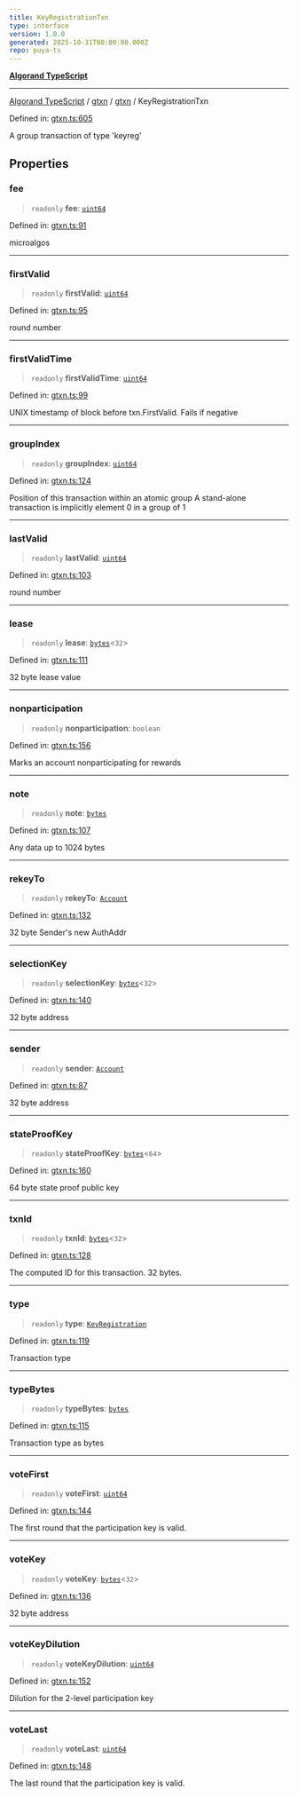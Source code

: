 ```yaml
---
title: KeyRegistrationTxn
type: interface
version: 1.0.0
generated: 2025-10-31T00:00:00.000Z
repo: puya-ts
---
```


[**Algorand TypeScript**](/reference/algorand-typescript/api/readme/)

---

[Algorand TypeScript](docs/_md/modules) / [gtxn](docs/_md/gtxn/README) / [gtxn](/reference/algorand-typescript/api/gtxn/namespaces/gtxn/readme/) / KeyRegistrationTxn

Defined in: [gtxn.ts:605](https://github.com/algorandfoundation/puya-ts/blob/main/packages/algo-ts/src/gtxn.ts#L605)

A group transaction of type 'keyreg'

## Properties

### fee

> `readonly` **fee**: [`uint64`](/reference/algorand-typescript/api/index/type-aliases/uint64/)

Defined in: [gtxn.ts:91](https://github.com/algorandfoundation/puya-ts/blob/main/packages/algo-ts/src/gtxn.ts#L91)

microalgos

---

### firstValid

> `readonly` **firstValid**: [`uint64`](/reference/algorand-typescript/api/index/type-aliases/uint64/)

Defined in: [gtxn.ts:95](https://github.com/algorandfoundation/puya-ts/blob/main/packages/algo-ts/src/gtxn.ts#L95)

round number

---

### firstValidTime

> `readonly` **firstValidTime**: [`uint64`](/reference/algorand-typescript/api/index/type-aliases/uint64/)

Defined in: [gtxn.ts:99](https://github.com/algorandfoundation/puya-ts/blob/main/packages/algo-ts/src/gtxn.ts#L99)

UNIX timestamp of block before txn.FirstValid. Fails if negative

---

### groupIndex

> `readonly` **groupIndex**: [`uint64`](/reference/algorand-typescript/api/index/type-aliases/uint64/)

Defined in: [gtxn.ts:124](https://github.com/algorandfoundation/puya-ts/blob/main/packages/algo-ts/src/gtxn.ts#L124)

Position of this transaction within an atomic group
A stand-alone transaction is implicitly element 0 in a group of 1

---

### lastValid

> `readonly` **lastValid**: [`uint64`](/reference/algorand-typescript/api/index/type-aliases/uint64/)

Defined in: [gtxn.ts:103](https://github.com/algorandfoundation/puya-ts/blob/main/packages/algo-ts/src/gtxn.ts#L103)

round number

---

### lease

> `readonly` **lease**: [`bytes`](/reference/algorand-typescript/api/index/type-aliases/bytes/)\<`32`\>

Defined in: [gtxn.ts:111](https://github.com/algorandfoundation/puya-ts/blob/main/packages/algo-ts/src/gtxn.ts#L111)

32 byte lease value

---

### nonparticipation

> `readonly` **nonparticipation**: `boolean`

Defined in: [gtxn.ts:156](https://github.com/algorandfoundation/puya-ts/blob/main/packages/algo-ts/src/gtxn.ts#L156)

Marks an account nonparticipating for rewards

---

### note

> `readonly` **note**: [`bytes`](/reference/algorand-typescript/api/index/type-aliases/bytes/)

Defined in: [gtxn.ts:107](https://github.com/algorandfoundation/puya-ts/blob/main/packages/algo-ts/src/gtxn.ts#L107)

Any data up to 1024 bytes

---

### rekeyTo

> `readonly` **rekeyTo**: [`Account`](/reference/algorand-typescript/api/index/type-aliases/account/)

Defined in: [gtxn.ts:132](https://github.com/algorandfoundation/puya-ts/blob/main/packages/algo-ts/src/gtxn.ts#L132)

32 byte Sender's new AuthAddr

---

### selectionKey

> `readonly` **selectionKey**: [`bytes`](/reference/algorand-typescript/api/index/type-aliases/bytes/)\<`32`\>

Defined in: [gtxn.ts:140](https://github.com/algorandfoundation/puya-ts/blob/main/packages/algo-ts/src/gtxn.ts#L140)

32 byte address

---

### sender

> `readonly` **sender**: [`Account`](/reference/algorand-typescript/api/index/type-aliases/account/)

Defined in: [gtxn.ts:87](https://github.com/algorandfoundation/puya-ts/blob/main/packages/algo-ts/src/gtxn.ts#L87)

32 byte address

---

### stateProofKey

> `readonly` **stateProofKey**: [`bytes`](/reference/algorand-typescript/api/index/type-aliases/bytes/)\<`64`\>

Defined in: [gtxn.ts:160](https://github.com/algorandfoundation/puya-ts/blob/main/packages/algo-ts/src/gtxn.ts#L160)

64 byte state proof public key

---

### txnId

> `readonly` **txnId**: [`bytes`](/reference/algorand-typescript/api/index/type-aliases/bytes/)\<`32`\>

Defined in: [gtxn.ts:128](https://github.com/algorandfoundation/puya-ts/blob/main/packages/algo-ts/src/gtxn.ts#L128)

The computed ID for this transaction. 32 bytes.

---

### type

> `readonly` **type**: [`KeyRegistration`](/reference/algorand-typescript/api/index/enumerations/transactiontype/#keyregistration)

Defined in: [gtxn.ts:119](https://github.com/algorandfoundation/puya-ts/blob/main/packages/algo-ts/src/gtxn.ts#L119)

Transaction type

---

### typeBytes

> `readonly` **typeBytes**: [`bytes`](/reference/algorand-typescript/api/index/type-aliases/bytes/)

Defined in: [gtxn.ts:115](https://github.com/algorandfoundation/puya-ts/blob/main/packages/algo-ts/src/gtxn.ts#L115)

Transaction type as bytes

---

### voteFirst

> `readonly` **voteFirst**: [`uint64`](/reference/algorand-typescript/api/index/type-aliases/uint64/)

Defined in: [gtxn.ts:144](https://github.com/algorandfoundation/puya-ts/blob/main/packages/algo-ts/src/gtxn.ts#L144)

The first round that the participation key is valid.

---

### voteKey

> `readonly` **voteKey**: [`bytes`](/reference/algorand-typescript/api/index/type-aliases/bytes/)\<`32`\>

Defined in: [gtxn.ts:136](https://github.com/algorandfoundation/puya-ts/blob/main/packages/algo-ts/src/gtxn.ts#L136)

32 byte address

---

### voteKeyDilution

> `readonly` **voteKeyDilution**: [`uint64`](/reference/algorand-typescript/api/index/type-aliases/uint64/)

Defined in: [gtxn.ts:152](https://github.com/algorandfoundation/puya-ts/blob/main/packages/algo-ts/src/gtxn.ts#L152)

Dilution for the 2-level participation key

---

### voteLast

> `readonly` **voteLast**: [`uint64`](/reference/algorand-typescript/api/index/type-aliases/uint64/)

Defined in: [gtxn.ts:148](https://github.com/algorandfoundation/puya-ts/blob/main/packages/algo-ts/src/gtxn.ts#L148)

The last round that the participation key is valid.
